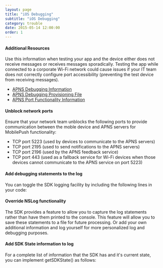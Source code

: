 ```yaml
---
layout: page
title: "iOS Debugging"
subtitle: "iOS Debugging"
category: trouble
date: 2015-05-14 12:00:00
order: 1
---
```


#### Additional Resources

Use this information when testing your app and the device either does not receive messages or receives messages sporadically. Testing the app while connected to a corporate Wi-Fi network could cause issues if your IT team does not correctly configure port accessibility (preventing the test device from receiving messages).
<br/>

* <a href="https://developer.apple.com/library/ios/technotes/tn2265/_index.html" target="_blank">APNS Debugging Information</a>
* <a href="https://developer.apple.com/library/ios/technotes/tn2265/tn2265_PersistentConnectionLogging.zip" target="_blank">APNS Debugging Provisioning File</a>
* <a href="http://support.apple.com/kb/TS4264" target="_blank">APNS Port Functionality Information</a>

#### Unblock network ports

Ensure that your network team unblocks the following ports to provide communication between the moble device and APNS servers for MobilePush functionality:

* TCP port 5223 (used by devices to communicate to the APNS servers)
* TCP port 2195 (used to send notifications to the APNS servers)
* TCP port 2196 (used by the APNS feedback service)
* TCP port 443 (used as a fallback service for Wi-Fi devices when those devices cannot communicate to the APNS service on port 5223)

#### Add debugging statements to the log

You can toggle the SDK logging facility by including the following lines in your code:

<script src="https://gist.github.com/sfmc-mobilepushsdk/c9d6cd88962c843da694.js"></script>

#### Override NSLog functionality

The SDK provides a feature to allow you to capture the log statements rather than have them printed to the console.  This feature will allow you to save these statements to a file for future processing.  Or add your own additional information and log yourself for more personalized log and debugging purposes.

<script src="https://gist.github.com/sfmc-mobilepushsdk/97526a3e6a3c740ff117.js"></script>

#### Add SDK State information to log

For a complete list of information that the SDK has and it's current state, you can implement getSDKState() as follows:

<script src="https://gist.github.com/sfmc-mobilepushsdk/d77f990a6d13ab3086da.js"></script>